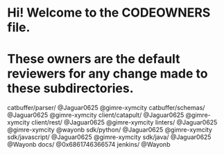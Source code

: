 # Hi! Welcome to the CODEOWNERS file.
# These owners are the default reviewers for any change made to these subdirectories.  

catbuffer/parser/       @Jaguar0625 @gimre-xymcity
catbuffer/schemas/      @Jaguar0625 @gimre-xymcity
client/catapult/        @Jaguar0625 @gimre-xymcity 
client/rest/            @Jaguar0625 @gimre-xymcity
linters/                @Jaguar0625 @gimre-xymcity @wayonb
sdk/python/             @Jaguar0625 @gimre-xymcity 
sdk/javascript/         @Jaguar0625 @gimre-xymcity
sdk/java/               @Jaguar0625 @Wayonb
docs/                   @0x6861746366574
jenkins/                @Wayonb
